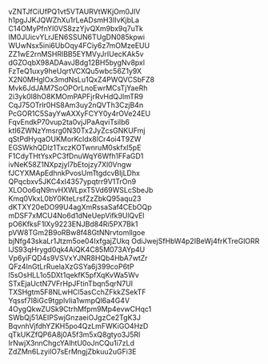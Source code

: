 vZNTJfCiUfPQ1vt5VTAURVtWKjOm0JIV
h1pgJJKJQWZhXu1rLeADsmH3IIvKjbLa
C14OMyPfnYI0VS8zzYjvQXm9bx9q7uTk
IM0JUicvYLrJEN6SSUN6TUgDN085kpwi
WUwNsx5ini6UbOqy4FCiy6z7mOMzeEUU
ZZ1wE2rnMSHRlBB5EYMVyJrIUecKAk5v
dGZOqbX98ADAavJBdg12BH5bygNv8pxl
FzTeQ1uxy9heUqrtVCXQu5wbc56Z1y9X
X2N0MHglOx3mdNsLu1QxZ4PWQVCSbFZ8
Mvk6JdJAM7SoOPOrLnoEwrMCsTjYaeRh
2i3yk0l8hO8KMOmPAPFjrRvHdQJlmTR9
CqJ75OTrlr0HS8Am3uy2nQVTh3CzjB4n
PcGOR1C5SayYwAXXyFCYY0y4rOVe24EU
FqvEndkP70vup2ta0vjJPaAqviTsilb6
ktI6ZWNzYmsrg0N30Tx2JyZcsGNKUFmj
qStPdHyqaOUKMorKcldx8lCr4oi4T9ZW
EGSWkhQDlz1TxczKOTwnruM0skfxI5pE
F1CdyTHtYsxPC3fDnuWqY6Wfh1FFaGD1
ivNeK58Z1NXpzjyl7bEtojzy7Xl0Vngw
fJCYXMApEdhnkPvosUmTtgdcvBIjLDhx
QPqcbxv5JKC4xI4357ypqtrr9V1TrOn9
XLOOo6qN9nvHXWLpxT5Vd69WSLcSbeJb
Kmq0VkxL0bY0KteLrsfZzZbkQ95aqu23
dKTXY20eDO99U4agXmRssaSaf4CEbOQp
mDSF7xMCU4No6d1dNeUepVifk9UlQvEl
pO6KfksF1lXy9223ENJBd84Ri5PX7Bk1
pVW8TGm2B9oRBw8f48GtNNrvtomllgoe
bjNfg43skaLr1Jtzm5oe04IxfgajZUkq
OdiJwejSfHbW4p2IBeWj4frKTreGlORR
lJS93qHrygd0qk4AiQK4C85M073AYp4U
Vp6yiFQD4s9VSVxYJNR8HQb4HbA7wtZr
QFz4InGtLrRuelaXzGSYa6j399coP6tP
l5sOsHLL1o5DXt1qekfK5pfXqKvWa5Wv
STxEjaUctN7VFrHpJFtinTbqn5qrN7UI
TXSHgtm5F8NLwHCl5asCchZFkkZSekTF
Yqssf7I8iGc9tgplvIia1wmpQl6a4G4V
4OygQkwZUSk9CtrhMfpm9Mp4evwCHqc1
SWbQj51AEIPSwjGnzaeiOJgzCe2TgK3J
BqvnhVjfdhYZKH5po4QzLmFWKiGO4HzD
qTkUKZfQP6A8j0A5f3m5xQ8gtyo3J5RI
IrNwjX3nnChgcYAlhtU0oJnCQu1i7zLd
ZdZMn6LzyilO7sErMngjZbkuu2uGFi3E
